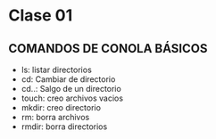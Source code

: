 # Clase 01

## COMANDOS DE CONOLA BÁSICOS

* ls: listar directorios 
* cd: Cambiar de directorio 
* cd..: Salgo de un directorio
* touch: creo archivos vacios 
* mkdir: creo directorio
* rm: borra archivos
* rmdir: borra directorios
